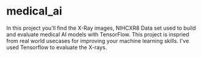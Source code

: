 # medical_ai

In this project you'll find the X-Ray images, NIHCXR8 Data set used to build and evaluate medical AI models with TensorFlow. 
This project is inspried from real world usecases for improving your machine learning skills. 
I've used Tensorflow to evaluate the X-rays.
